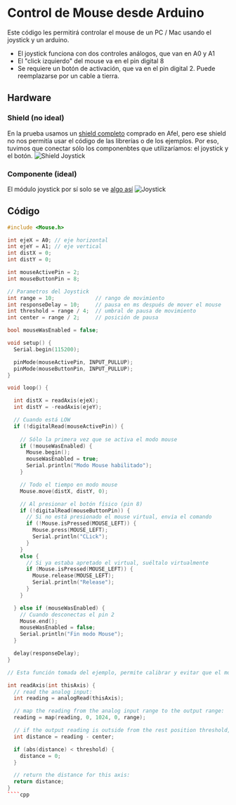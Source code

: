 # Control de Mouse desde Arduino

Este código les permitirá controlar el mouse de un PC  / Mac usando el joystick y un arduino.
  - El joystick funciona con dos controles análogos, que van en A0 y A1
  - El "click izquierdo" del mouse va en el pin digital 8
  - Se requiere un botón de activación, que va en el pin digital 2. Puede reemplazarse por un cable a tierra.

## Hardware
### Shield (no ideal)
En la prueba usamos un [shield completo](https://afel.cl/products/shield-joystick-analogo-con-botonera) comprado en Afel, pero ese shield no nos permitía usar el código de las librerías o de los ejemplos. Por eso, tuvimos que conectar sólo los componenbtes que utilizaríamos: el joystick y el botón.
![Shield Joystick](https://http2.mlstatic.com/D_NQ_NP_846932-MLU78959121756_092024-O.webp)


### Componente (ideal)
El módulo joystick por sí solo se ve [algo así](https://altronics.cl/ard-joystick-ps2)
![Joystick](https://encrypted-tbn0.gstatic.com/images?q=tbn:ANd9GcRGECcvyvXuKpTw3etvJdT-rV6yuOWgGzIbcQ&s)

## Código
````cpp
#include <Mouse.h>

int ejeX = A0; // eje horizontal
int ejeY = A1; // eje vertical
int distX = 0;
int distY = 0;

int mouseActivePin = 2;
int mouseButtonPin = 8;

// Parametros del Joystick
int range = 10;             // rango de movimiento
int responseDelay = 10;     // pausa en ms después de mover el mouse
int threshold = range / 4;  // umbral de pausa de movimiento
int center = range / 2;     // posición de pausa

bool mouseWasEnabled = false;

void setup() {
  Serial.begin(115200);

  pinMode(mouseActivePin, INPUT_PULLUP);
  pinMode(mouseButtonPin, INPUT_PULLUP);
}

void loop() {

  int distX = readAxis(ejeX);
  int distY = -readAxis(ejeY);

  // Cuando está LOW
  if (!digitalRead(mouseActivePin)) {  
    
    // Sólo la primera vez que se activa el modo mouse
    if (!mouseWasEnabled) {
      Mouse.begin();
      mouseWasEnabled = true;
      Serial.println("Modo Mouse habilitado");
    }

    // Todo el tiempo en modo mouse
    Mouse.move(distX, distY, 0);

    // Al presionar el botón físico (pin 8)
    if (!digitalRead(mouseButtonPin)) {
      // Si no está presionado el mouse virtual, envia el comando
      if (!Mouse.isPressed(MOUSE_LEFT)) {
        Mouse.press(MOUSE_LEFT);
        Serial.println("CLick");
      }
    }
    else {
      // Si ya estaba apretado el virtual, suéltalo virtualmente
      if (Mouse.isPressed(MOUSE_LEFT)) {
        Mouse.release(MOUSE_LEFT);
        Serial.println("Release");
      }
    }

  } else if (mouseWasEnabled) {
    // Cuando desconectas el pin 2
    Mouse.end();
    mouseWasEnabled = false;
    Serial.println("Fin modo Mouse");
  }

  delay(responseDelay);
}

// Esta función tomada del ejemplo, permite calibrar y evitar que el mouse vaya a la deriva

int readAxis(int thisAxis) {
  // read the analog input:
  int reading = analogRead(thisAxis);

  // map the reading from the analog input range to the output range:
  reading = map(reading, 0, 1024, 0, range);

  // if the output reading is outside from the rest position threshold, use it:
  int distance = reading - center;

  if (abs(distance) < threshold) {
    distance = 0;
  }

  // return the distance for this axis:
  return distance;
}
````cpp
